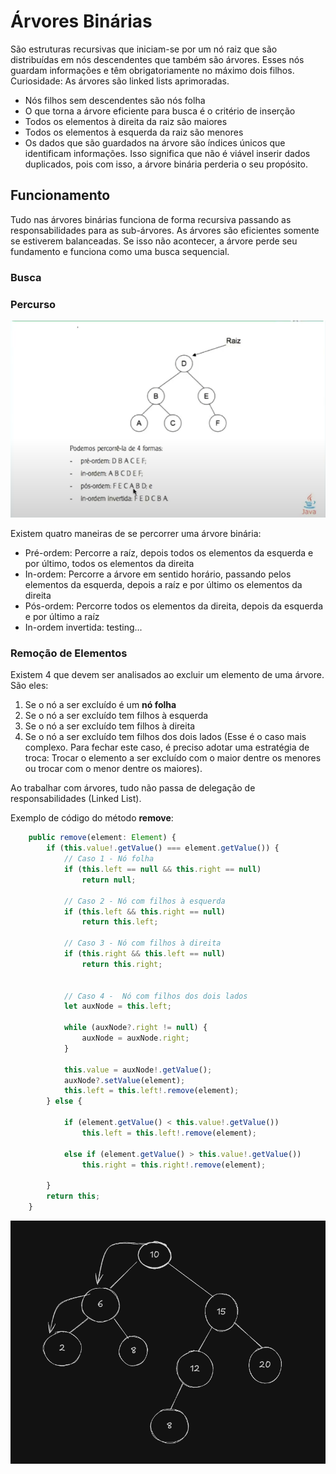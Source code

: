 # Árvores Binárias

São estruturas recursivas que iniciam-se por um nó raiz que são distribuídas em nós descendentes que também são árvores. Esses nós guardam informações e têm obrigatoriamente no máximo dois filhos. Curiosidade: As árvores são linked lists aprimoradas.

- Nós filhos sem descendentes são nós folha
- O que torna a árvore eficiente para busca é o critério de inserção
- Todos os elementos à direita da raiz são maiores
- Todos os elementos à esquerda da raiz são menores
- Os dados que são guardados na árvore são índices únicos que identificam informações. Isso significa que não é viável inserir dados duplicados, pois com isso, a árvore binária perderia o seu propósito.


## Funcionamento

Tudo nas árvores binárias funciona de forma recursiva passando as responsabilidades para as sub-árvores. As árvores são eficientes somente se estiverem balanceadas. Se isso não acontecer, a árvore perde seu fundamento e funciona como uma busca sequencial.

### Busca

### Percurso

![alt text](image.png)


Existem quatro maneiras de se percorrer uma árvore binária:
- Pré-ordem: Percorre a raíz, depois todos os elementos da esquerda e por último, todos os elementos da direita
- In-ordem: Percorre a árvore em sentido horário, passando pelos elementos da esquerda, depois a raíz e por último os elementos da direita
- Pós-ordem: Percorre todos os elementos da direita, depois da esquerda e por último a raíz
- In-ordem invertida: testing...


### Remoção de Elementos
Existem 4 que devem ser analisados ao excluir um elemento de uma árvore. São eles:
1. Se o nó a ser excluído é um **nó folha**
2. Se o nó a ser excluído tem filhos à esquerda
3. Se o nó a ser excluído tem filhos à direita
4. Se o nó a ser excluído tem filhos dos dois lados (Esse é o caso mais complexo. Para fechar este caso, é preciso adotar uma estratégia de troca: Trocar o elemento a ser excluído com o maior dentre os menores ou trocar com o menor dentre os maiores).

Ao trabalhar com árvores, tudo não passa de delegação de responsabilidades (Linked List).

Exemplo de código do método **remove**:

```js
    public remove(element: Element) {
        if (this.value!.getValue() === element.getValue()) {
            // Caso 1 - Nó folha
            if (this.left == null && this.right == null)
                return null;

            // Caso 2 - Nó com filhos à esquerda
            if (this.left && this.right == null)
                return this.left;

            // Caso 3 - Nó com filhos à direita
            if (this.right && this.left == null)
                return this.right;


            // Caso 4 -  Nó com filhos dos dois lados
            let auxNode = this.left;

            while (auxNode?.right != null) {
                auxNode = auxNode.right;
            }

            this.value = auxNode!.getValue();
            auxNode?.setValue(element);
            this.left = this.left!.remove(element);
        } else {
            
            if (element.getValue() < this.value!.getValue())
                this.left = this.left!.remove(element);

            else if (element.getValue() > this.value!.getValue())
                this.right = this.right!.remove(element);

        }
        return this;
    }
```

![alt text](example.png)


